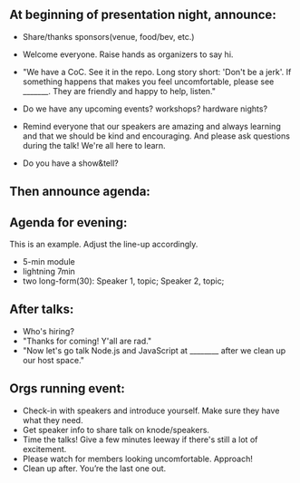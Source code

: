## At beginning of presentation night, announce:

- Share/thanks sponsors(venue, food/bev, etc.)
- Welcome everyone. Raise hands as organizers to say hi. 
- "We have a CoC. See it in the repo. Long story short: 'Don't be a jerk'. If something happens that makes you 
feel uncomfortable, please see _______. They are friendly and happy to help, listen."

- Do we have any upcoming events? workshops? hardware nights?
- Remind everyone that our speakers are amazing and always learning and that we should be kind and encouraging. 
And please ask questions during the talk! We're all here to learn.
- Do you have a show&tell?

## Then announce agenda: 
Agenda for evening:
-------------------
This is an example. Adjust the line-up accordingly.
- 5-min module
- lightning 7min
- two long-form(30): Speaker 1, topic; Speaker 2, topic;

## After talks:
- Who's hiring?
- "Thanks for coming! Y'all are rad."
- "Now let's go talk Node.js and JavaScript at ________ after we clean up our host space."




Orgs running event:
-------------------
- Check-in with speakers and introduce yourself. Make sure they have what they need.
- Get speaker info to share talk on knode/speakers.
- Time the talks! Give a few minutes leeway if there's still a lot of excitement. 
- Please watch for members looking uncomfortable. Approach!
- Clean up after. You’re the last one out.
